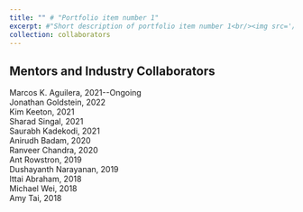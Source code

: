 ```yaml
---
title: "" # "Portfolio item number 1"
excerpt: #"Short description of portfolio item number 1<br/><img src='/images/500x300.png'>"
collection: collaborators
---
```


Mentors and Industry Collaborators
-----
Marcos K. Aguilera, 2021--Ongoing<br>
Jonathan Goldstein, 2022<br>
Kim Keeton, 2021<br>
Sharad Singal, 2021<br>
Saurabh Kadekodi, 2021<br>
Anirudh Badam, 2020<br>
Ranveer Chandra, 2020<br>
Ant Rowstron, 2019<br>
Dushayanth Narayanan, 2019<br>
Ittai Abraham, 2018<br>
Michael Wei, 2018<br>
Amy Tai, 2018
